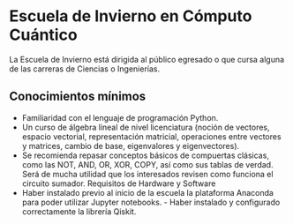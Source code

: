 # Escuela de Invierno en Cómputo Cuántico
La Escuela de Invierno está dirigida al público egresado o que cursa alguna de las carreras de Ciencias o Ingenierías.

## Conocimientos mínimos
- Familiaridad con el lenguaje de programación Python.
- Un curso de álgebra lineal de nivel licenciatura (noción de vectores, espacio vectorial, representación matricial, operaciones entre vectores y matrices, cambio de base, eigenvalores y eigenvectores).
- Se recomienda repasar conceptos básicos de compuertas clásicas, como las NOT, AND, OR, XOR, COPY, así como sus tablas de verdad. Será de mucha utilidad que los interesados revisen como funciona el circuito sumador.
Requisitos de Hardware y Software
- Haber instalado previo al inicio de la escuela la plataforma Anaconda para poder utilizar Jupyter notebooks. - Haber instalado y configurado correctamente la librería Qiskit.
